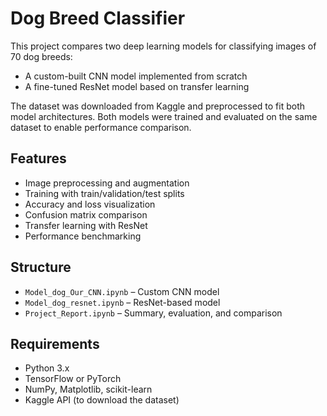 # Dog Breed Classifier

This project compares two deep learning models for classifying images of 70 dog breeds:

- A custom-built CNN model implemented from scratch
- A fine-tuned ResNet model based on transfer learning

The dataset was downloaded from Kaggle and preprocessed to fit both model architectures. Both models were trained and evaluated on the same dataset to enable performance comparison.

## Features
- Image preprocessing and augmentation
- Training with train/validation/test splits
- Accuracy and loss visualization
- Confusion matrix comparison
- Transfer learning with ResNet
- Performance benchmarking

## Structure
- `Model_dog_Our_CNN.ipynb` – Custom CNN model
- `Model_dog_resnet.ipynb` – ResNet-based model
- `Project_Report.ipynb` – Summary, evaluation, and comparison

## Requirements
- Python 3.x
- TensorFlow or PyTorch
- NumPy, Matplotlib, scikit-learn
- Kaggle API (to download the dataset)
